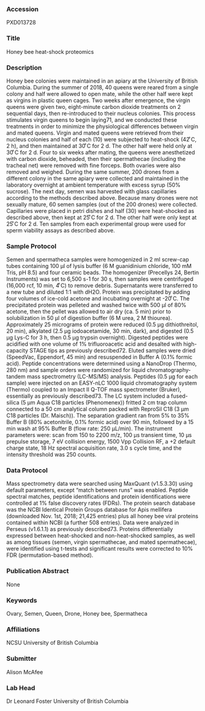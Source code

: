 ### Accession
PXD013728

### Title
Honey bee heat-shock proteomics

### Description
Honey bee colonies were maintained in an apiary at the University of British Columbia. During the summer of 2018, 40 queens were reared from a single colony and half were allowed to open mate, while the other half were kept as virgins in plastic queen cages. Two weeks after emergence, the virgin queens were given two, eight-minute carbon dioxide treatments on 2 sequential days, then re-introduced to their nucleus colonies. This process stimulates virgin queens to begin laying71, and we conducted these treatments in order to minimize the physiological differences between virgin and mated queens. Virgin and mated queens were retrieved from their nucleus colonies and half of each (10) were subjected to heat-shock (42   ͦC, 2 h), and then maintained at 30   ͦC for 2 d. The other half were held only at 30   ͦC for 2 d. Four to six weeks after mating, the queens were anesthetized with carbon dioxide, beheaded, then their spermathecae (including the tracheal net) were removed with fine forceps. Both ovaries were also removed and weighed. During the same summer, 200 drones from a different colony in the same apiary were collected and maintained in the laboratory overnight at ambient temperature with excess syrup (50% sucrose). The next day, semen was harvested with glass capillaries according to the methods described above. Because many drones were not sexually mature, 60 semen samples (out of the 200 drones) were collected. Capillaries were placed in petri dishes and half (30) were heat-shocked as described above, then kept at 25   ͦC for 2 d. The other half were only kept at 25   ͦC for 2 d. Ten samples from each experimental group were used for sperm viability assays as described above.

### Sample Protocol
Semen and spermatheca samples were homogenized in 2 ml screw-cap tubes containing 100 µl of lysis buffer (6 M guanidinium chloride, 100 mM Tris, pH 8.5) and four ceramic beads. The homogenizer (Precellys 24, Bertin Instruments) was set to 6,500 s-1 for 30 s, then samples were centrifuged (16,000 rcf, 10 min, 4   ͦC) to remove debris. Supernatants were transferred to a new tube and diluted 1:1 with dH2O. Protein was precipitated by adding four volumes of ice-cold acetone and incubating overnight at -20   ͦC. The precipitated protein was pelleted and washed twice with 500 µl of 80% acetone, then the pellet was allowed to air dry (ca. 5 min) prior to solubilization in 50 µl of digestion buffer (6 M urea, 2 M thiourea). Approximately 25 micrograms of protein were reduced (0.5 µg dithiothreitol, 20 min), alkylated (2.5 µg iodoacetamide, 30 min, dark), and digested (0.5 µg Lys-C for 3 h, then 0.5 µg trypsin overnight). Digested peptides were acidified with one volume of 1% trifluoroacetic acid and desalted with high-capacity STAGE tips as previously described72. Eluted samples were dried (SpeedVac, Eppendorf, 45 min) and resuspended in Buffer A (0.1% formic acid). Peptide concentrations were determined using a NanoDrop (Thermo, 280 nm) and sample orders were randomized for liquid chromatography-tandem mass spectrometry (LC-MS/MS) analysis. Peptides (0.5 µg for each sample) were injected on an EASY-nLC 1000 liquid chromatography system (Thermo) coupled to an Impact II Q-TOF mass spectrometer (Bruker), essentially as previously described73. The LC system included a fused-silica (5 μm Aqua C18 particles (Phenomenex)) fritted 2 cm trap column connected to a 50 cm analytical column packed with ReproSil C18 (3 μm C18 particles (Dr. Maisch)). The separation gradient ran from 5% to 35% Buffer B (80% acetonitrile, 0.1% formic acid) over 90 min, followed by a 15 min wash at 95% Buffer B (flow rate: 250 μL/min). The instrument parameters were: scan from 150 to 2200 m/z, 100 μs transient time, 10 μs prepulse storage, 7 eV collision energy, 1500 Vpp Collision RF, a +2 default charge state, 18 Hz spectral acquisition rate, 3.0 s cycle time, and the intensity threshold was 250 counts.

### Data Protocol
Mass spectrometry data were searched using MaxQuant (v1.5.3.30) using default parameters, except “match between runs” was enabled. Peptide spectral matches, peptide identifications and protein identifications were controlled at 1% false discovery rates (FDRs). The protein search database was the NCBI Identical Protein Groups database for Apis mellifera (downloaded Nov. 1st, 2018; 21,425 entries) plus all honey bee viral proteins contained within NCBI (a further 508 entries). Data were analyzed in Perseus (v1.6.1.1) as previously described73. Proteins differentially expressed between heat-shocked and non-heat-shocked samples, as well as among tissues (semen, virgin spermathecae, and mated spermathecae), were identified using t-tests and significant results were corrected to 10% FDR (permutation-based method).

### Publication Abstract
None

### Keywords
Ovary, Semen, Queen, Drone, Honey bee, Spermatheca

### Affiliations
NCSU
University of British Columbia

### Submitter
Alison McAfee

### Lab Head
Dr Leonard Foster
University of British Columbia


